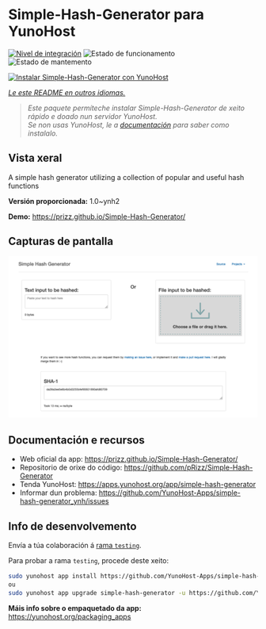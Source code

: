 <!--
NOTA: Este README foi creado automáticamente por <https://github.com/YunoHost/apps/tree/master/tools/readme_generator>
NON debe editarse manualmente.
-->

# Simple-Hash-Generator para YunoHost

[![Nivel de integración](https://dash.yunohost.org/integration/simple-hash-generator.svg)](https://dash.yunohost.org/appci/app/simple-hash-generator) ![Estado de funcionamento](https://ci-apps.yunohost.org/ci/badges/simple-hash-generator.status.svg) ![Estado de mantemento](https://ci-apps.yunohost.org/ci/badges/simple-hash-generator.maintain.svg)

[![Instalar Simple-Hash-Generator con YunoHost](https://install-app.yunohost.org/install-with-yunohost.svg)](https://install-app.yunohost.org/?app=simple-hash-generator)

*[Le este README en outros idiomas.](./ALL_README.md)*

> *Este paquete permíteche instalar Simple-Hash-Generator de xeito rápido e doado nun servidor YunoHost.*  
> *Se non usas YunoHost, le a [documentación](https://yunohost.org/install) para saber como instalalo.*

## Vista xeral

A simple hash generator utilizing a collection of popular and useful hash functions


**Versión proporcionada:** 1.0~ynh2

**Demo:** <https://prizz.github.io/Simple-Hash-Generator/>

## Capturas de pantalla

![Captura de pantalla de Simple-Hash-Generator](./doc/screenshots/screenshot.png)

## Documentación e recursos

- Web oficial da app: <https://prizz.github.io/Simple-Hash-Generator/>
- Repositorio de orixe do código: <https://github.com/pRizz/Simple-Hash-Generator>
- Tenda YunoHost: <https://apps.yunohost.org/app/simple-hash-generator>
- Informar dun problema: <https://github.com/YunoHost-Apps/simple-hash-generator_ynh/issues>

## Info de desenvolvemento

Envía a túa colaboración á [rama `testing`](https://github.com/YunoHost-Apps/simple-hash-generator_ynh/tree/testing).

Para probar a rama `testing`, procede deste xeito:

```bash
sudo yunohost app install https://github.com/YunoHost-Apps/simple-hash-generator_ynh/tree/testing --debug
ou
sudo yunohost app upgrade simple-hash-generator -u https://github.com/YunoHost-Apps/simple-hash-generator_ynh/tree/testing --debug
```

**Máis info sobre o empaquetado da app:** <https://yunohost.org/packaging_apps>
